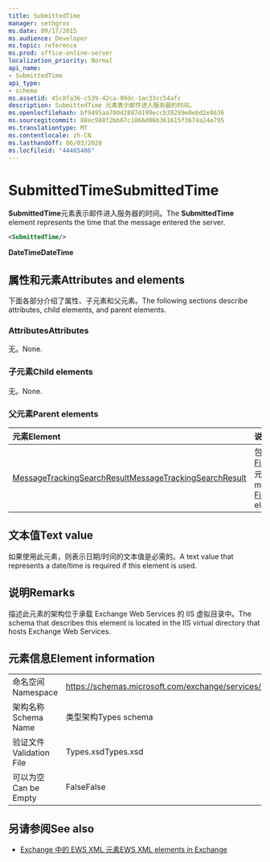 ```yaml
---
title: SubmittedTime
manager: sethgros
ms.date: 09/17/2015
ms.audience: Developer
ms.topic: reference
ms.prod: office-online-server
localization_priority: Normal
api_name:
- SubmittedTime
api_type:
- schema
ms.assetid: 45c8fa36-c539-42ca-99dc-1ac33cc54afc
description: SubmittedTime 元素表示邮件进入服务器的时间。
ms.openlocfilehash: bf9495aa700d2887d199eccb38289e0ebd2e8636
ms.sourcegitcommit: 88ec988f2bb67c1866d06b361615f3674a24e795
ms.translationtype: MT
ms.contentlocale: zh-CN
ms.lasthandoff: 06/03/2020
ms.locfileid: "44465406"
---
```

# <a name="submittedtime"></a><span data-ttu-id="f912e-103">SubmittedTime</span><span class="sxs-lookup"><span data-stu-id="f912e-103">SubmittedTime</span></span>

<span data-ttu-id="f912e-104">**SubmittedTime**元素表示邮件进入服务器的时间。</span><span class="sxs-lookup"><span data-stu-id="f912e-104">The **SubmittedTime** element represents the time that the message entered the server.</span></span> 
  
```XML
<SubmittedTime/>
```

 <span data-ttu-id="f912e-105">**DateTime**</span><span class="sxs-lookup"><span data-stu-id="f912e-105">**DateTime**</span></span>
## <a name="attributes-and-elements"></a><span data-ttu-id="f912e-106">属性和元素</span><span class="sxs-lookup"><span data-stu-id="f912e-106">Attributes and elements</span></span>

<span data-ttu-id="f912e-107">下面各部分介绍了属性、子元素和父元素。</span><span class="sxs-lookup"><span data-stu-id="f912e-107">The following sections describe attributes, child elements, and parent elements.</span></span>
  
### <a name="attributes"></a><span data-ttu-id="f912e-108">Attributes</span><span class="sxs-lookup"><span data-stu-id="f912e-108">Attributes</span></span>

<span data-ttu-id="f912e-109">无。</span><span class="sxs-lookup"><span data-stu-id="f912e-109">None.</span></span>
  
### <a name="child-elements"></a><span data-ttu-id="f912e-110">子元素</span><span class="sxs-lookup"><span data-stu-id="f912e-110">Child elements</span></span>

<span data-ttu-id="f912e-111">无。</span><span class="sxs-lookup"><span data-stu-id="f912e-111">None.</span></span>
  
### <a name="parent-elements"></a><span data-ttu-id="f912e-112">父元素</span><span class="sxs-lookup"><span data-stu-id="f912e-112">Parent elements</span></span>

|<span data-ttu-id="f912e-113">**元素**</span><span class="sxs-lookup"><span data-stu-id="f912e-113">**Element**</span></span>|<span data-ttu-id="f912e-114">**说明**</span><span class="sxs-lookup"><span data-stu-id="f912e-114">**Description**</span></span>|
|:-----|:-----|
|[<span data-ttu-id="f912e-115">MessageTrackingSearchResult</span><span class="sxs-lookup"><span data-stu-id="f912e-115">MessageTrackingSearchResult</span></span>](messagetrackingsearchresult.md) <br/> |<span data-ttu-id="f912e-116">包含[FindMessageTrackingReportResponse](findmessagetrackingreportresponse.md)元素的单个邮件结果。</span><span class="sxs-lookup"><span data-stu-id="f912e-116">Contains a single message result for a [FindMessageTrackingReportResponse](findmessagetrackingreportresponse.md) element.</span></span>  <br/> |
   
## <a name="text-value"></a><span data-ttu-id="f912e-117">文本值</span><span class="sxs-lookup"><span data-stu-id="f912e-117">Text value</span></span>

 <span data-ttu-id="f912e-118">如果使用此元素，则表示日期/时间的文本值是必需的。</span><span class="sxs-lookup"><span data-stu-id="f912e-118">A text value that represents a date/time is required if this element is used.</span></span> 
  
## <a name="remarks"></a><span data-ttu-id="f912e-119">说明</span><span class="sxs-lookup"><span data-stu-id="f912e-119">Remarks</span></span>

<span data-ttu-id="f912e-120">描述此元素的架构位于承载 Exchange Web Services 的 IIS 虚拟目录中。</span><span class="sxs-lookup"><span data-stu-id="f912e-120">The schema that describes this element is located in the IIS virtual directory that hosts Exchange Web Services.</span></span>
  
## <a name="element-information"></a><span data-ttu-id="f912e-121">元素信息</span><span class="sxs-lookup"><span data-stu-id="f912e-121">Element information</span></span>

|||
|:-----|:-----|
|<span data-ttu-id="f912e-122">命名空间</span><span class="sxs-lookup"><span data-stu-id="f912e-122">Namespace</span></span>  <br/> |https://schemas.microsoft.com/exchange/services/2006/types  <br/> |
|<span data-ttu-id="f912e-123">架构名称</span><span class="sxs-lookup"><span data-stu-id="f912e-123">Schema Name</span></span>  <br/> |<span data-ttu-id="f912e-124">类型架构</span><span class="sxs-lookup"><span data-stu-id="f912e-124">Types schema</span></span>  <br/> |
|<span data-ttu-id="f912e-125">验证文件</span><span class="sxs-lookup"><span data-stu-id="f912e-125">Validation File</span></span>  <br/> |<span data-ttu-id="f912e-126">Types.xsd</span><span class="sxs-lookup"><span data-stu-id="f912e-126">Types.xsd</span></span>  <br/> |
|<span data-ttu-id="f912e-127">可以为空</span><span class="sxs-lookup"><span data-stu-id="f912e-127">Can be Empty</span></span>  <br/> |<span data-ttu-id="f912e-128">False</span><span class="sxs-lookup"><span data-stu-id="f912e-128">False</span></span>  <br/> |
   
## <a name="see-also"></a><span data-ttu-id="f912e-129">另请参阅</span><span class="sxs-lookup"><span data-stu-id="f912e-129">See also</span></span>



- [<span data-ttu-id="f912e-130">Exchange 中的 EWS XML 元素</span><span class="sxs-lookup"><span data-stu-id="f912e-130">EWS XML elements in Exchange</span></span>](ews-xml-elements-in-exchange.md)

